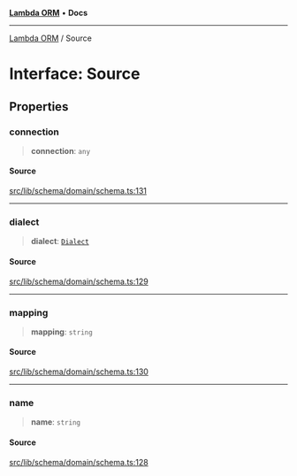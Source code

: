 [**Lambda ORM**](../README.md) • **Docs**

***

[Lambda ORM](../README.md) / Source

# Interface: Source

## Properties

### connection

> **connection**: `any`

#### Source

[src/lib/schema/domain/schema.ts:131](https://github.com/lambda-orm/lambdaorm-base/blob/a635589f3d58a8022cbddf078d76ce5a7a0b2137/src/lib/schema/domain/schema.ts#L131)

***

### dialect

> **dialect**: [`Dialect`](../enumerations/Dialect.md)

#### Source

[src/lib/schema/domain/schema.ts:129](https://github.com/lambda-orm/lambdaorm-base/blob/a635589f3d58a8022cbddf078d76ce5a7a0b2137/src/lib/schema/domain/schema.ts#L129)

***

### mapping

> **mapping**: `string`

#### Source

[src/lib/schema/domain/schema.ts:130](https://github.com/lambda-orm/lambdaorm-base/blob/a635589f3d58a8022cbddf078d76ce5a7a0b2137/src/lib/schema/domain/schema.ts#L130)

***

### name

> **name**: `string`

#### Source

[src/lib/schema/domain/schema.ts:128](https://github.com/lambda-orm/lambdaorm-base/blob/a635589f3d58a8022cbddf078d76ce5a7a0b2137/src/lib/schema/domain/schema.ts#L128)
